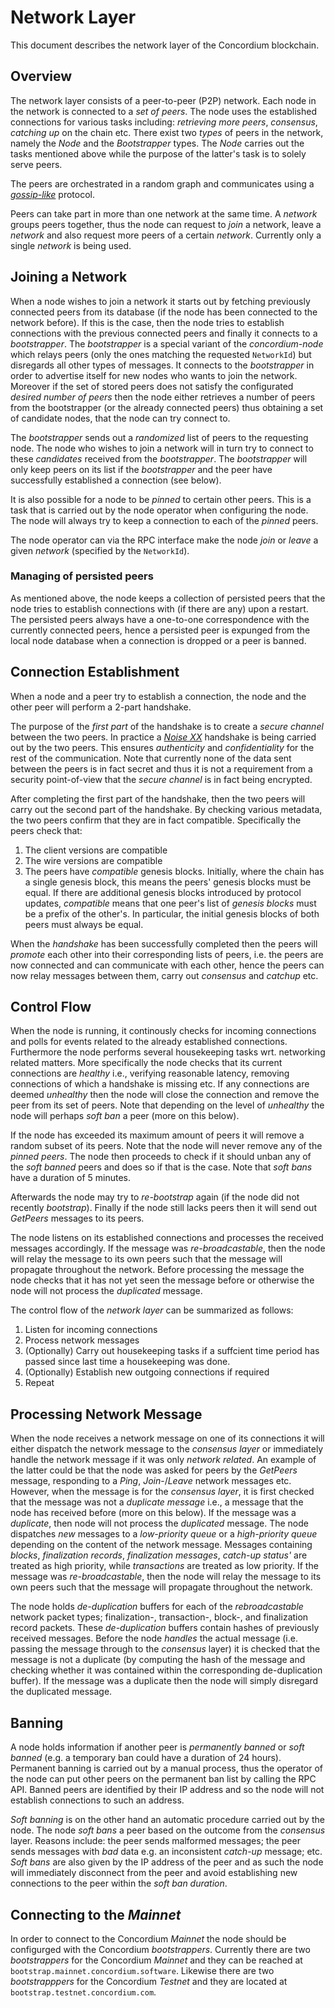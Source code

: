 # Network Layer

This document describes the network layer of the Concordium blockchain.

## Overview 
The network layer consists of a peer-to-peer (P2P) network. Each node in the network is connected to a *set of peers*. The node uses the established connections for various tasks including: *retrieving more peers*, _consensus_, _catching up_ on the chain etc. There exist two *types* of peers in the network, namely the *Node* and the *Bootstrapper* types. The *Node* carries out the tasks mentioned above while the purpose of the latter's task is to solely serve peers.

The peers are orchestrated in a random graph and communicates using a [*gossip-like*](https://en.wikipedia.org/wiki/Gossip_protocol) protocol.

Peers can take part in more than one network at the same time. A *network* groups peers together, thus the node can request to *join* a network, leave a *network* and also request more peers of a certain *network*. Currently only a single *network* is being used.

## Joining a Network
When a node wishes to join a network it starts out by fetching previously connected peers from its database (if the node has been connected to the network before).
If this is the case, then the node tries to establish connections with the previous connected peers and finally it connects to a *bootstrapper*. The *bootstrapper* is a special variant of the *concordium-node* which relays peers (only the ones matching the requested `NetworkId`) but disregards all other types of messages. It connects to the *bootstrapper* in order to advertise itself for new nodes who wants to join the network. Moreover if the set of stored peers does not satisfy the configurated *desired number of peers* then the node either retrieves a number of peers from the bootstrapper (or the already connected peers) thus obtaining a set of candidate nodes, that the node can try connect to.

The *bootstrapper* sends out a *randomized* list of peers to the requesting node. The node who wishes to join a network will in turn try to connect to these *candidates* received from the *bootstrapper*. 
The *bootstrapper* will only keep peers on its list if the *bootstrapper* and the peer have successfully established a connection (see below).

It is also possible for a node to be *pinned* to certain other peers. This is a task that is carried out by the node operator when configuring the node. The node will always try to keep a connection to each of the *pinned* peers.

The node operator can via the RPC interface make the node *join* or *leave* a given *network* (specified by the `NetworkId`).

### Managing of persisted peers
As mentioned above, the node keeps a collection of persisted peers that the node tries to establish connections with (if there are any) upon a restart.
The persisted peers always have a one-to-one correspondence with the currently connected peers, hence a persisted peer is expunged from the local node database when a connection 
is dropped or a peer is banned.

## Connection Establishment
When a node and a peer try to establish a connection, the node and the other peer will perform a 2-part handshake.

The purpose of the *first part* of the handshake is to create a *secure channel* between the two peers. In practice a [*Noise XX*](https://noiseexplorer.com/patterns/XX/) handshake is being carried out by the two peers. This ensures *authenticity* and *confidentiality* for the rest of the communication. Note that currently none of the data sent between the peers is in fact secret and thus it is not a requirement from a security point-of-view that the *secure channel* is in fact being encrypted.

After completing the first part of the handshake, then the two peers will carry out the second part of the handshake. By checking various metadata, the two peers confirm that they are in fact compatible. Specifically the peers check that:

1. The client versions are compatible
2. The wire versions are compatible
3. The peers have *compatible* genesis blocks. Initially, where the chain has a single genesis block, this means the peers' genesis blocks must be equal. If there are additional genesis blocks introduced by protocol updates, *compatible* means that one peer's list of *genesis blocks* must be a prefix of the other's. In particular, the initial genesis blocks of both peers must always be equal.

When the *handshake* has been successfully completed then the peers will *promote* each other into their corresponding lists of peers, i.e. the peers are now connected and can communicate with each other, hence the peers can now relay messages between them, carry out *consensus* and *catchup* etc.

## Control Flow
When the node is running, it continously checks for incoming connections and polls for events related to the already established connections. Furthermore the node performs several housekeeping tasks wrt. networking related matters. More specifically the node checks that its current connections are *healthy* i.e., verifying reasonable latency, removing connections of which a handshake is missing etc. If any connections are deemed *unhealthy* then the node will close the connection and remove the peer from its set of peers. Note that depending on the level of *unhealthy* the node will perhaps *soft ban* a peer (more on this below).


If the node has exceeded its maximum amount of peers it will remove a random subset of its peers. Note that the node will never remove any of the *pinned peers*. 
The node then proceeds to check if it should unban any of the *soft banned* peers and does so if that is the case. Note that *soft bans* have a duration of 5 minutes.

Afterwards the node may try to *re-bootstrap* again (if the node did not recently *bootstrap*). Finally if the node still lacks peers then it will send out *GetPeers* messages to its peers.


The node listens on its established connections and processes the received messages accordingly. If the message was *re-broadcastable*, then the node will relay the message to its own peers such that the message will propagate throughout the network. Before processing the message the node checks that it has not yet seen the message before or otherwise the node will not process the *duplicated* message. 

The control flow of the *network layer* can be summarized as follows:

1. Listen for incoming connections
2. Process network messages
3. (Optionally) Carry out housekeeping tasks if a suffcient time period has passed since last time a housekeeping was done.
4. (Optionally) Establish new outgoing connections if required
5. Repeat

## Processing Network Message
When the node receives a network message on one of its connections it will either dispatch the network message to the *consensus layer* or immediately handle the network message if it was only *network related*. An example of the latter could be that the node was asked for peers by the *GetPeers* message, responding to a *Ping*, *Join*-/*Leave* network messages etc. 
However, when the message is for the *consensus layer*, it is first checked that the message was not a *duplicate message* i.e., a message that the node has received before (more on this below). If the message was a *duplicate*, then node will not process the *duplicated* message. 
The node dispatches *new* messages to a *low-priority queue* or a *high-priority queue* depending on the content of the network message. Messages containing *blocks*, *finalization records*, *finalization messages*, *catch-up status'* are treated as high priority, while *transactions* are treated as low priority.
If the message was *re-broadcastable*, then the node will relay the message to its own peers such that the message will propagate throughout the network. 

The node holds *de-duplication* buffers for each of the *rebroadcastable* network packet types; finalization-, transaction-, block-, and finalization record packets. These *de-duplication* buffers contain hashes of previously received messages. Before the node *handles* the actual message (i.e. passing the message through to the *consensus* layer) it is checked that the message is not a duplicate (by computing the hash of the message and checking whether it was contained within the corresponding de-duplication buffer). If the message was a duplicate then the node will simply disregard the duplicated message. 

## Banning
A node holds information if another peer is *permanently banned* or *soft banned* (e.g. a temporary ban could have a duration of 24 hours). 
Permanent banning is carried out by a manual process, thus the operator of the node can put other peers on the permanent ban list by calling the RPC API. Banned peers are identified by their IP address and so the node will not establish connections to such an address.

*Soft banning* is on the other hand an automatic procedure carried out by the node. The node *soft bans* a peer based on the outcome from the *consensus* layer. Reasons include: the peer sends malformed messages; the peer sends messages with *bad* data e.g. an inconsistent *catch-up* message; etc. *Soft bans* are also given by the IP address of the peer and as such the node will immediately disconnect from the peer and avoid establishing new connections to the peer within the *soft ban duration*.

## Connecting to the *Mainnet*
In order to connect to the Concordium *Mainnet* the node should be configurged with the Concordium *bootstrappers*. Currently there are two *bootstrappers* for the Concordium *Mainnet* and they can be reached at `bootstrap.mainnet.concordium.software`. Likewise there are two *bootstrapppers* for the Concordium *Testnet* and they are located at `bootstrap.testnet.concordium.com`.
